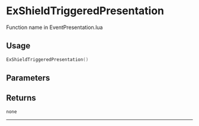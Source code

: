 # ExShieldTriggeredPresentation
Function name in EventPresentation.lua
## Usage
```lua
ExShieldTriggeredPresentation()
```
## Parameters

## Returns
`none`

---